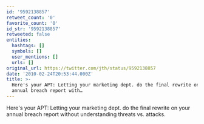 ```yaml
---
id: '9592138857'
retweet_count: '0'
favorite_count: '0'
id_str: '9592138857'
retweeted: false
entities:
  hashtags: []
  symbols: []
  user_mentions: []
  urls: []
original_url: https://twitter.com/jth/status/9592138857
date: '2010-02-24T20:53:44.000Z'
title: >-
  Here's your APT: Letting your marketing dept. do the final rewrite on your
  annual breach report with…
---
```


Here's your APT: Letting your marketing dept. do the final rewrite on your annual breach report without understanding threats vs. attacks.